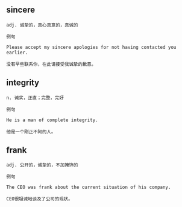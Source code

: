## sincere
```
adj. 诚挚的，真心真意的，真诚的

例句

Please accept my sincere apologies for not having contacted you earlier.

没有早些联系你，在此请接受我诚挚的歉意。
```
## integrity
```
n. 诚实，正直；完整，完好

例句

He is a man of complete integrity.

他是一个刚正不阿的人。
```
## frank
```
adj. 公开的，诚挚的，不加掩饰的

例句

The CEO was frank about the current situation of his company.

CEO很坦诚地谈及了公司的现状。
```
